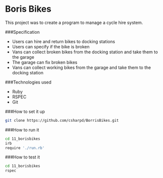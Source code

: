Boris Bikes
==========

This project was to create a program to manage a cycle hire system. 

###Specification

+ Users can hire and return bikes to docking stations
+ Users can specify if the bike is broken
+ Vans can collect broken bikes from the docking station and take them to the garage
+ The garage can fix broken bikes
+ Vans can collect working bikes from the garage and take them to the docking station

###Technologies used

+ Ruby
+ RSPEC
+ Git

###How to set it up

```sh
git clone https://github.com/csharpd/BorrisBikes.git
```

###How to run it

```sh
cd 11_borisbikes
irb
require './run.rb'

```

###How to test it

```sh
cd 11_borisbikes
rspec
``` 

